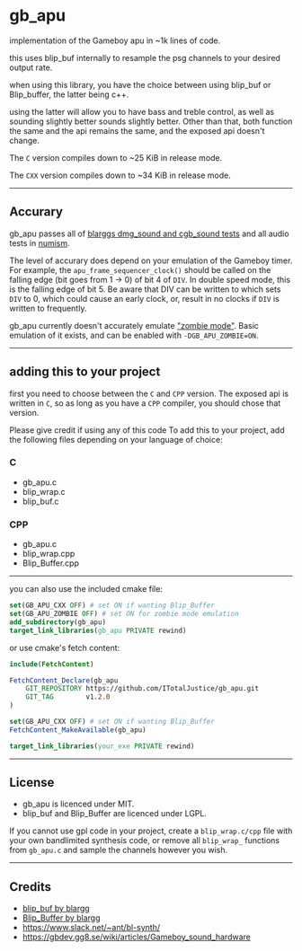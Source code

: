 # gb_apu

implementation of the Gameboy apu in ~1k lines of code.

this uses blip_buf internally to resample the psg channels to your desired output rate.

when using this library, you have the choice between using blip_buf or Blip_buffer, the latter being c++.

using the latter will allow you to have bass and treble control, as well as sounding slightly better sounds slightly better. Other than that, both function the same and the api remains the same, and the exposed api doesn't change.

The `C` version compiles down to ~25 KiB in release mode.

The `CXX` version compiles down to ~34 KiB in release mode.

---

## Accurary

gb_apu passes all of [blarggs dmg_sound and cgb_sound tests](https://gbdev.gg8.se/wiki/articles/Test_ROMs) and all audio tests in [numism](https://github.com/pinobatch/numism).

The level of accurary does depend on your emulation of the Gameboy timer. For example, the `apu_frame_sequencer_clock()` should be called on the falling edge (bit goes from 1 -> 0) of bit 4 of `DIV`. In double speed mode, this is the falling edge of bit 5. Be aware that DIV can be written to which sets `DIV` to 0, which could cause an early clock, or, result in no clocks if `DIV` is written to frequently.

gb_apu currently doesn't accurately emulate ["zombie mode"](https://gbdev.gg8.se/wiki/articles/Gameboy_sound_hardware#Obscure_Behavior). Basic emulation of it exists, and can be enabled with `-DGB_APU_ZOMBIE=ON`.

---

## adding this to your project

first you need to choose between the `C` and `CPP` version. The exposed api is written in `C`, so as long as you have a `CPP` compiler, you should chose that version.

Please give credit if using any of this code
To add this to your project, add the following files depending on your language of choice:

### C

- gb_apu.c
- blip_wrap.c
- blip_buf.c

### CPP

- gb_apu.c
- blip_wrap.cpp
- Blip_Buffer.cpp

---

you can also use the included cmake file:

```cmake
set(GB_APU_CXX OFF) # set ON if wanting Blip_Buffer
set(GB_APU_ZOMBIE OFF) # set ON for zombie mode emulation
add_subdirectory(gb_apu)
target_link_libraries(gb_apu PRIVATE rewind)
```

or use cmake's fetch content:

```cmake
include(FetchContent)

FetchContent_Declare(gb_apu
    GIT_REPOSITORY https://github.com/ITotalJustice/gb_apu.git
    GIT_TAG        v1.2.0
)

set(GB_APU_CXX OFF) # set ON if wanting Blip_Buffer
FetchContent_MakeAvailable(gb_apu)

target_link_libraries(your_exe PRIVATE rewind)
```

---

## License

- gb_apu is licenced under MIT.
- blip_buf and Blip_Buffer are licenced under LGPL.

If you cannot use gpl code in your project, create a `blip_wrap.c/cpp` file with your own bandlimited synthesis code, or remove all `blip_wrap_` functions from `gb_apu.c` and sample the channels however you wish.

---

## Credits

- [blip_buf by blargg](https://code.google.com/archive/p/blip-buf/)
- [Blip_Buffer by blargg](https://code.google.com/archive/p/blip-buffer/)
- https://www.slack.net/~ant/bl-synth/
- https://gbdev.gg8.se/wiki/articles/Gameboy_sound_hardware

